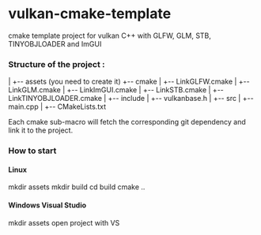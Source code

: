 # vulkan-cmake-template
cmake template project for vulkan C++ with GLFW, GLM, STB, TINYOBJLOADER and ImGUI

### Structure of the project :

|
+-- assets (you need to create it)
+-- cmake
| +-- LinkGLFW.cmake
| +-- LinkGLM.cmake
| +-- LinkImGUI.cmake
| +-- LinkSTB.cmake
| +-- LinkTINYOBJLOADER.cmake
|
+-- include
| +-- vulkanbase.h
|
+-- src
| +-- main.cpp
|
+-- CMakeLists.txt

Each cmake sub-macro will fetch the corresponding git dependency and link it to the project.

 
### How to start

#### Linux
mkdir assets
mkdir build
cd build
cmake ..

#### Windows Visual Studio
mkdir assets
open project with VS
